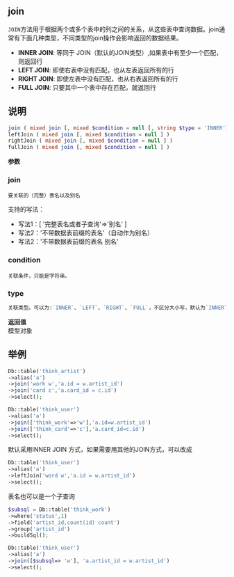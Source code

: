 ## join

`JOIN`方法用于根据两个或多个表中的列之间的关系，从这些表中查询数据。join通常有下面几种类型，不同类型的join操作会影响返回的数据结果。

* **INNER JOIN**: 等同于 JOIN（默认的JOIN类型）,如果表中有至少一个匹配，则返回行
* **LEFT JOIN**: 即使右表中没有匹配，也从左表返回所有的行
* **RIGHT JOIN**: 即使左表中没有匹配，也从右表返回所有的行
* **FULL JOIN**: 只要其中一个表中存在匹配，就返回行

## 说明

```php
join ( mixed join [, mixed $condition = null [, string $type = 'INNER']] )
leftJoin ( mixed join [, mixed $condition = null ] )
rightJoin ( mixed join [, mixed $condition = null ] )
fullJoin ( mixed join [, mixed $condition = null ] )
```

**参数**

### join

```
要关联的（完整）表名以及别名

```

支持的写法：

* 写法1：\[ '完整表名或者子查询'=&gt;'别名' \]
* 写法2：'不带数据表前缀的表名'（自动作为别名）
* 写法2：'不带数据表前缀的表名 别名'

### condition

```
关联条件，只能是字符串。

```

### type

```php
关联类型。可以为:`INNER`、`LEFT`、`RIGHT`、`FULL`，不区分大小写，默认为`INNER`。

```

**返回值**  
模型对象

## 举例

```php
Db::table('think_artist')
->alias('a')
->join('work w','a.id = w.artist_id')
->join('card c','a.card_id = c.id')
->select();
```

```php
Db::table('think_user')
->alias('a')
->join(['think_work'=>'w'],'a.id=w.artist_id')
->join(['think_card'=>'c'],'a.card_id=c.id')
->select();
```

默认采用INNER JOIN 方式，如果需要用其他的JOIN方式，可以改成

```php
Db::table('think_user')
->alias('a')
->leftJoin('word w','a.id = w.artist_id')
->select();
```

表名也可以是一个子查询

```php
$subsql = Db::table('think_work')
->where('status',1)
->field('artist_id,count(id) count')
->group('artist_id')
->buildSql();

Db::table('think_user')
->alias('a')
->join([$subsql=> 'w'], 'a.artist_id = w.artist_id')
->select();
```




